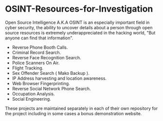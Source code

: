 # OSINT-Resources-for-Investigation
Open Source Intelligence A.K.A OSINT is an especially important field in cyber security, the ability to uncover details about a person through open source resources is extremely underappreciated in the hacking world, "But anyone can find that information".
    
- Reverse Phone Booth Calls.    
- Criminal Record Search.    
- Reverse Face Recognition Search.     
- Police Scanners On Air.     
- Flight Tracking.   
- Sex Offender Search ( Mako Backup ).      
- IP Address harvesting and location awareness.   
- Web Browser Fingerprinting.      
- Reverse Social Network Phone Search.   
- Occupation Analysis.    
- Social Engineering.      
   
   
These projects are maintained separately in each of their own repository for the project including in some cases a bonus demonstration website.
